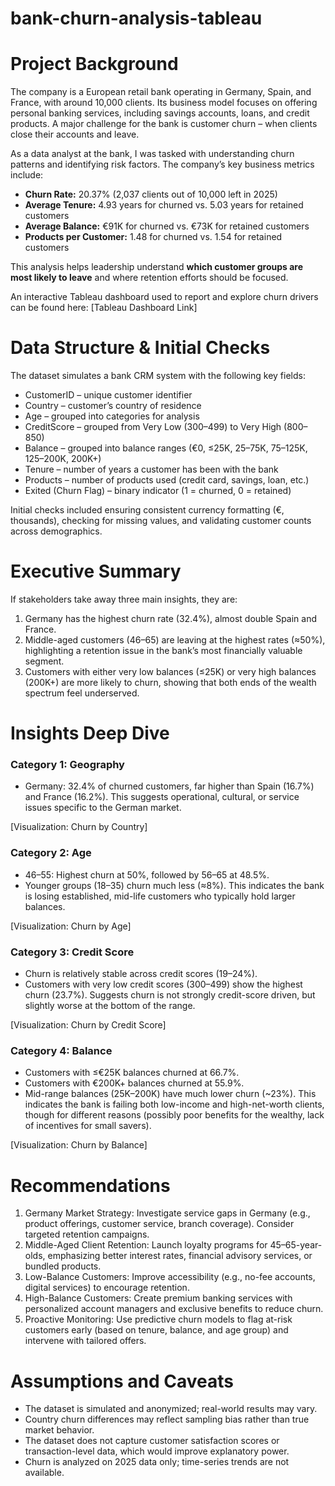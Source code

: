# bank-churn-analysis-tableau

# Project Background

The company is a European retail bank operating in Germany, Spain, and France, with around 10,000 clients. Its business model focuses on offering personal banking services, including savings accounts, loans, and credit products. A major challenge for the bank is customer churn – when clients close their accounts and leave.

As a data analyst at the bank, I was tasked with understanding churn patterns and identifying risk factors. The company’s key business metrics include:

- **Churn Rate:** 20.37% (2,037 clients out of 10,000 left in 2025)
- **Average Tenure:** 4.93 years for churned vs. 5.03 years for retained customers
- **Average Balance:** €91K for churned vs. €73K for retained customers
- **Products per Customer:** 1.48 for churned vs. 1.54 for retained customers

This analysis helps leadership understand **which customer groups are most likely to leave** and where retention efforts should be focused.

An interactive Tableau dashboard used to report and explore churn drivers can be found here: [Tableau Dashboard Link]



# Data Structure & Initial Checks
The dataset simulates a bank CRM system with the following key fields:
- CustomerID – unique customer identifier
- Country – customer’s country of residence
- Age – grouped into categories for analysis
- CreditScore – grouped from Very Low (300–499) to Very High (800–850)
- Balance – grouped into balance ranges (€0, ≤25K, 25–75K, 75–125K, 125–200K, 200K+)
- Tenure – number of years a customer has been with the bank
- Products – number of products used (credit card, savings, loan, etc.)
- Exited (Churn Flag) – binary indicator (1 = churned, 0 = retained)

Initial checks included ensuring consistent currency formatting (€, thousands), checking for missing values, and validating customer counts across demographics.



# Executive Summary
If stakeholders take away three main insights, they are:
1. Germany has the highest churn rate (32.4%), almost double Spain and France.
2. Middle-aged customers (46–65) are leaving at the highest rates (≈50%), highlighting a retention issue in the bank’s most financially valuable segment.
3. Customers with either very low balances (≤25K) or very high balances (200K+) are more likely to churn, showing that both ends of the wealth spectrum feel underserved.



# Insights Deep Dive
### Category 1: Geography

* Germany: 32.4% of churned customers, far higher than Spain (16.7%) and France (16.2%).
This suggests operational, cultural, or service issues specific to the German market.

[Visualization: Churn by Country]

### Category 2: Age

* 46–55: Highest churn at 50%, followed by 56–65 at 48.5%.
* Younger groups (18–35) churn much less (≈8%).
This indicates the bank is losing established, mid-life customers who typically hold larger balances.

[Visualization: Churn by Age]

### Category 3: Credit Score

* Churn is relatively stable across credit scores (19–24%).
* Customers with very low credit scores (300–499) show the highest churn (23.7%).
Suggests churn is not strongly credit-score driven, but slightly worse at the bottom of the range.

[Visualization: Churn by Credit Score]

### Category 4: Balance

* Customers with ≤€25K balances churned at 66.7%.
* Customers with €200K+ balances churned at 55.9%.
* Mid-range balances (25K–200K) have much lower churn (~23%).
This indicates the bank is failing both low-income and high-net-worth clients, though for different reasons (possibly poor benefits for the wealthy, lack of incentives for small savers).

[Visualization: Churn by Balance]



# Recommendations
1. Germany Market Strategy: Investigate service gaps in Germany (e.g., product offerings, customer service, branch coverage). Consider targeted retention campaigns.
2. Middle-Aged Client Retention: Launch loyalty programs for 45–65-year-olds, emphasizing better interest rates, financial advisory services, or bundled products.
3. Low-Balance Customers: Improve accessibility (e.g., no-fee accounts, digital services) to encourage retention.
4. High-Balance Customers: Create premium banking services with personalized account managers and exclusive benefits to reduce churn.
5. Proactive Monitoring: Use predictive churn models to flag at-risk customers early (based on tenure, balance, and age group) and intervene with tailored offers.



# Assumptions and Caveats
- The dataset is simulated and anonymized; real-world results may vary.
- Country churn differences may reflect sampling bias rather than true market behavior.
- The dataset does not capture customer satisfaction scores or transaction-level data, which would improve explanatory power.
- Churn is analyzed on 2025 data only; time-series trends are not available.
